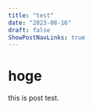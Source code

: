 ```yaml
---
title: "test"
date: "2023-08-16"
draft: false
ShowPostNavLinks: true
---
```

# hoge

this is post test.